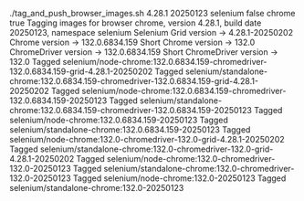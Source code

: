 ./tag_and_push_browser_images.sh 4.28.1 20250123 selenium false chrome true
Tagging images for browser chrome, version 4.28.1, build date 20250123, namespace selenium
Selenium Grid version -> 4.28.1-20250202
Chrome version -> 132.0.6834.159
Short Chrome version -> 132.0
ChromeDriver version -> 132.0.6834.159
Short ChromeDriver version -> 132.0
Tagged selenium/node-chrome:132.0.6834.159-chromedriver-132.0.6834.159-grid-4.28.1-20250202
Tagged selenium/standalone-chrome:132.0.6834.159-chromedriver-132.0.6834.159-grid-4.28.1-20250202
Tagged selenium/node-chrome:132.0.6834.159-chromedriver-132.0.6834.159-20250123
Tagged selenium/standalone-chrome:132.0.6834.159-chromedriver-132.0.6834.159-20250123
Tagged selenium/node-chrome:132.0.6834.159-20250123
Tagged selenium/standalone-chrome:132.0.6834.159-20250123
Tagged selenium/node-chrome:132.0-chromedriver-132.0-grid-4.28.1-20250202
Tagged selenium/standalone-chrome:132.0-chromedriver-132.0-grid-4.28.1-20250202
Tagged selenium/node-chrome:132.0-chromedriver-132.0-20250123
Tagged selenium/standalone-chrome:132.0-chromedriver-132.0-20250123
Tagged selenium/node-chrome:132.0-20250123
Tagged selenium/standalone-chrome:132.0-20250123
